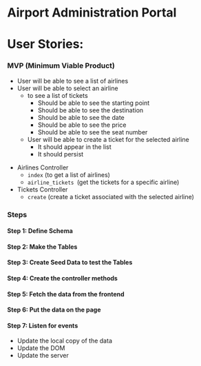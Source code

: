 # Airport Administration Portal

# User Stories:

### MVP (Minimum Viable Product)

- User will be able to see a list of airlines
- User will be able to select an airline 
    - to see a list of tickets
        - Should be able to see the starting point
        - Should be able to see the destination
        - Should be able to see the date
        - Should be able to see the price
        - Should be able to see the seat number
    - User will be able to create a ticket for the selected airline
        - It should appear in the list
        - It should persist



* Airlines Controller
  * `index` (to get a list of airlines)
  * `airline_tickets `(get the tickets for a specific airline)
* Tickets Controller 
  * `create` (create a ticket associated with the selected airline)



### Steps

#### Step 1: Define Schema

#### Step 2: Make the Tables

#### Step 3: Create Seed Data to test the Tables

#### Step 4: Create the controller methods

#### Step 5: Fetch the data from the frontend

#### Step 6: Put the data on the page

#### Step 7: Listen for events
* Update the local copy of the data
* Update the DOM
* Update the server
 








